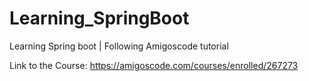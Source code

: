 # Learning_SpringBoot
Learning Spring boot | Following Amigoscode tutorial

Link to the Course:
https://amigoscode.com/courses/enrolled/267273
